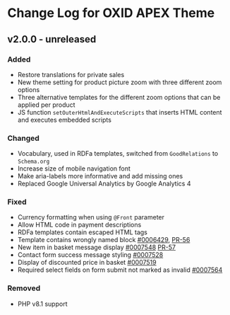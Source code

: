 # Change Log for OXID APEX Theme

## v2.0.0 - unreleased

### Added
- Restore translations for private sales
- New theme setting for product picture zoom with three different zoom options
- Three alternative templates for the different zoom options that can be applied per product
- JS function `setOuterHtmlAndExecuteScripts` that inserts HTML content and executes embedded scripts

### Changed
- Vocabulary, used in RDFa templates, switched from `GoodRelations` to `Schema.org`
- Increase size of mobile navigation font
- Make aria-labels more informative and add missing ones
- Replaced Google Universal Analytics by Google Analytics 4

### Fixed
- Currency formatting when using `@Front` parameter
- Allow HTML code in payment descriptions
- RDFa templates contain escaped HTML tags
- Template contains wrongly named block [#0006429](https://bugs.oxid-esales.com/view.php?id=6429), [PR-56](https://github.com/OXID-eSales/apex-theme/pull/56)
- New item in basket message display [#0007548](https://bugs.oxid-esales.com/view.php?id=7548) [PR-57](https://github.com/OXID-eSales/apex-theme/pull/57)
- Contact form success message styling [#0007528](https://bugs.oxid-esales.com/view.php?id=7528)
- Display of discounted price in basket [#0007519](https://bugs.oxid-esales.com/view.php?id=7519)
- Required select fields on form submit not marked as invalid [#0007564](https://bugs.oxid-esales.com/view.php?id=7564)

### Removed
- PHP v8.1 support